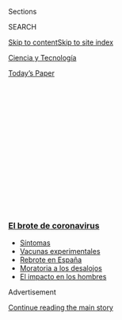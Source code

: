 <div id="app">

<div>

<div>

<div>

<div class="NYTAppHideMasthead css-1q2w90k e1suatyy0">

<div class="section css-ui9rw0 e1suatyy2">

<div class="css-eph4ug er09x8g0">

<div class="css-6n7j50">

</div>

<span class="css-1dv1kvn">Sections</span>

<div class="css-10488qs">

<span class="css-1dv1kvn">SEARCH</span>

</div>

[Skip to content](#site-content)[Skip to site index](#site-index)

</div>

<div id="masthead-section-label" class="css-1wr3we4 eaxe0e00">

[Ciencia y
Tecnología](https://www.nytimes3xbfgragh.onion/es/section/ciencia-y-tecnologia)

</div>

<div class="css-10698na e1huz5gh0">

</div>

</div>

<div id="masthead-bar-one" class="section hasLinks css-15hmgas e1csuq9d3">

<div class="css-uqyvli e1csuq9d0">

</div>

<div class="css-1uqjmks e1csuq9d1">

</div>

<div class="css-9e9ivx">

[](https://myaccount.nytimes3xbfgragh.onion/auth/login?response_type=cookie&client_id=vi)

</div>

<div class="css-1bvtpon e1csuq9d2">

[Today’s
Paper](https://www.nytimes3xbfgragh.onion/section/todayspaper)

</div>

</div>

</div>

</div>

<div data-aria-hidden="false">

<div id="site-content" data-role="main">

<div>

<div class="css-1aor85t" style="opacity:0.000000001;z-index:-1;visibility:hidden">

<div class="css-1hqnpie">

<div class="css-epjblv">

<span class="css-17xtcya">[Ciencia y
Tecnología](/es/section/ciencia-y-tecnologia)</span><span class="css-x15j1o">|</span><span class="css-fwqvlz">Los
dentistas enfrentan una epidemia de dientes rotos. ¿Qué está
pasando?</span>

</div>

<div class="css-k008qs">

<div class="css-1iwv8en">

<span class="css-18z7m18"></span>

<div>

</div>

</div>

<span class="css-1n6z4y">https://nyti.ms/2ZlW1TV</span>

<div class="css-1705lsu">

<div class="css-4xjgmj">

<div class="css-4skfbu" data-role="toolbar" data-aria-label="Social Media Share buttons, Save button, and Comments Panel with current comment count" data-testid="share-tools">

  - 
  - 
  - 
  - 
    
    <div class="css-6n7j50">
    
    </div>

  - 
  - 

</div>

</div>

</div>

</div>

</div>

</div>

<div class="css-13pd83m">

<div class="css-l9svim">

### [<span class="css-pa1jbp"><span class="css-1rxm0ex">El brote de</span><span class="css-1rxm0ex"> coronavirus</span></span>](https://www.nytimes3xbfgragh.onion/es/spotlight/coronavirus?name=styln-coronavirus-es&region=TOP_BANNER&block=storyline_menu_recirc&action=click&pgtype=Article&impression_id=36a4d0b0-f283-11ea-8f04-735a2495ff97&variant=undefined)

  - <span class="css-ousu42">[Síntomas](https://www.nytimes3xbfgragh.onion/es/interactive/2020/08/06/espanol/ciencia-y-tecnologia/tengo-covid-19-sintomas.html?name=styln-coronavirus-es&region=TOP_BANNER&block=storyline_menu_recirc&action=click&pgtype=Article&impression_id=36a4d0b1-f283-11ea-8f04-735a2495ff97&variant=undefined)</span>
  - <span class="css-ousu42">[Vacunas
    experimentales](https://www.nytimes3xbfgragh.onion/es/2020/09/02/espanol/ciencia-y-tecnologia/vacunas-experimentales-coronavirus.html?name=styln-coronavirus-es&region=TOP_BANNER&block=storyline_menu_recirc&action=click&pgtype=Article&impression_id=36a4d0b2-f283-11ea-8f04-735a2495ff97&variant=undefined)</span>
  - <span class="css-ousu42">[Rebrote en
    España](https://www.nytimes3xbfgragh.onion/es/2020/08/31/espanol/mundo/rebrote-espana.html?name=styln-coronavirus-es&region=TOP_BANNER&block=storyline_menu_recirc&action=click&pgtype=Article&impression_id=36a4d0b3-f283-11ea-8f04-735a2495ff97&variant=undefined)</span>
  - <span class="css-ousu42">[Moratoria a los
    desalojos](https://www.nytimes3xbfgragh.onion/es/2020/09/02/espanol/negocios/desalojos-trump.html?name=styln-coronavirus-es&region=TOP_BANNER&block=storyline_menu_recirc&action=click&pgtype=Article&impression_id=36a4d0b4-f283-11ea-8f04-735a2495ff97&variant=undefined)</span>
  - <span class="css-ousu42">[El impacto en los
    hombres](https://www.nytimes3xbfgragh.onion/es/2020/08/26/espanol/ciencia-y-tecnologia/coronavirus-afecta-hombres.html?name=styln-coronavirus-es&region=TOP_BANNER&block=storyline_menu_recirc&action=click&pgtype=Article&impression_id=36a4d0b5-f283-11ea-8f04-735a2495ff97&variant=undefined)</span>

</div>

</div>

<div id="top-wrapper" class="css-1sy8kpn">

<div id="top-slug" class="css-l9onyx">

Advertisement

</div>

[Continue reading the main
story](#after-top)

<div class="ad top-wrapper" style="text-align:center;height:100%;display:block;min-height:250px">

<div id="top" class="place-ad" data-position="top" data-size-key="top">

</div>

</div>

<div id="after-top">

</div>

</div>

<div>

<div id="sponsor-wrapper" class="css-1hyfx7x">

<div id="sponsor-slug" class="css-19vbshk">

Supported by

</div>

[Continue reading the main
story](#after-sponsor)

<div id="sponsor" class="ad sponsor-wrapper" style="text-align:center;height:100%;display:block">

</div>

<div id="after-sponsor">

</div>

</div>

<div class="css-186x18t">

</div>

<div class="css-1vkm6nb ehdk2mb0">

# Los dentistas enfrentan una epidemia de dientes rotos. ¿Qué está pasando?

</div>

A principios de junio retorné a mi consultorio dental y las fracturas de
dientes empezaron a aparecer: al menos una al día, todos los
días.

<div class="css-79elbk" data-testid="photoviewer-wrapper">

<div class="css-z3e15g" data-testid="photoviewer-wrapper-hidden">

</div>

<div class="css-1a48zt4 ehw59r15" data-testid="photoviewer-children">

![<span class="css-cnj6d5 e1z0qqy90" itemprop="copyrightHolder"><span class="css-1ly73wi e1tej78p0">Credit...</span><span><span>Getty
Images</span></span></span>](https://static01.graylady3jvrrxbe.onion/images/2020/09/09/well/well-teeth/well-teeth-articleLarge.jpg?quality=75&auto=webp&disable=upscale)

</div>

</div>

<div class="css-18e8msd">

<div class="css-vp77d3 epjyd6m0">

<div class="css-1baulvz">

Por <span class="css-1baulvz last-byline" itemprop="name">Tammy Chen,
D.D.S.</span>

</div>

</div>

  - 8 de septiembre de
    2020

  - 
    
    <div class="css-4xjgmj">
    
    <div class="css-d8bdto" data-role="toolbar" data-aria-label="Social Media Share buttons, Save button, and Comments Panel with current comment count" data-testid="share-tools">
    
      - 
      - 
      - 
      - 
        
        <div class="css-6n7j50">
        
        </div>
    
      - 
      - 
    
    </div>
    
    </div>

</div>

<div class="css-mdjrty">

[Read in
English](https://www.nytimes3xbfgragh.onion/2020/09/08/well/live/dentists-tooth-teeth-cracks-fractures-coronavirus-stress-grinding.html "Read in English")

</div>

</div>

<div class="section meteredContent css-1r7ky0e" name="articleBody" itemprop="articleBody">

<div class="css-1fanzo5 StoryBodyCompanionColumn">

<div class="css-53u6y8">

[Regístrate para recibir nuestro
boletín](https://www.nytimes3xbfgragh.onion/newsletters/el-times) con
lo mejor de The New York Times.

-----

“¿Cómo está tu clínica dental?”, me preguntó una amiga, con el ceño
fruncido y un gesto de preocupación evidente en su rostro.

Últimamente, he visto mucho esa mirada. Desde el comienzo de la
pandemia, con el confinamiento de la ciudad y las medidas de
distanciamiento social firmemente arraigadas, varios amigos y familiares
han asumido que debo estar al borde del cierre. Pero les hice saber que
estoy más ocupada que nunca.

“¿En serio?”, preguntó. “¿Cómo es posible?”.

“He visto más fracturas de dientes en las últimas seis semanas que en
los últimos seis años”, le expliqué.

Desafortunadamente, no es una exageración.

A mediados de marzo cerré mi consultorio del centro de Manhattan y no
atendí nada que no fuera una emergencia dental, de acuerdo con las
directrices de la Asociación Dental Americana y el mandato del gobierno
estatal. Casi de inmediato, noté un aumento en las llamadas telefónicas:
dolor de mandíbula, sensibilidad dental, dolor en las mejillas y
migrañas. A la mayoría de esos pacientes los traté eficazmente a través
de la telemedicina.

</div>

</div>

<div class="css-1fanzo5 StoryBodyCompanionColumn">

<div class="css-53u6y8">

Pero cuando reabrí mi consulta, a inicios de junio, las fracturas
comenzaron a aparecer: al menos una al día, todos los días que he estado
en el consultorio. En promedio, veo de tres a cuatro; los días malos son
más de seis fracturas.

¿Qué ocurre?

Una respuesta obvia es el estrés. Desde las [pesadillas inducidas por la
COVID](https://www.nytimes3xbfgragh.onion/2020/04/13/style/why-weird-dreams-coronavirus.html)
hasta el
“[doomsurfing](https://www.nytimes3xbfgragh.onion/es/2020/07/22/espanol/negocios/doomscrolling-que-es.html)”
o la
“[coronafobia](https://www.wellandgood.com/coronavirus-anxiety-scale-coronaphobia/)”,
no es un secreto que la ansiedad relacionada con la pandemia ha afectado
nuestra salud mental colectiva. Ese estrés, a su vez, lleva a apretar y
rechinar los dientes, lo que puede dañarlos.

Pero más específicamente, el aumento que estoy viendo en el traumatismo
dental puede ser el resultado de dos factores adicionales.

Primero, un número sin precedentes de estadounidenses comenzaron a
trabajar desde casa, a menudo en cualquier lugar donde puedan improvisar
una estación de trabajo: en el sofá, encaramados en un taburete,
escondidos en una esquina de la barra de la cocina. Las incómodas
posiciones corporales que se producen pueden hacer que [encorven los
hombros hacia
adelante](https://www.nytimes3xbfgragh.onion/2020/09/04/well/live/ergonomics-work-from-home-injuries.html),
curvando la columna vertebral en algo parecido a una C.

Si te preguntas por qué una dentista se preocupa por la ergonomía, la
simple verdad es que los nervios del cuello y los músculos de los
hombros conducen a la articulación temporomandibular, o ATM, que conecta
la mandíbula con el cráneo. Una mala postura durante el día puede
traducirse en un problema de rechinamiento por la noche.

</div>

</div>

<div class="css-1fanzo5 StoryBodyCompanionColumn">

<div class="css-53u6y8">

En segundo lugar, la mayoría no estamos teniendo el sueño reparador que
necesitamos. Desde el comienzo de la pandemia, he escuchado a los
pacientes describir su repentina inquietud e insomnio. Estos son signos
de un sistema nervioso simpático hiperactivo o dominante, que impulsa la
respuesta de “lucha o huída” del cuerpo. Piensa en un gladiador
preparándose para la batalla: cierra los puños, aprieta la mandíbula.
Debido al estrés del coronavirus, el cuerpo se mantiene en un estado de
excitación, listo para la batalla, en vez de descansar y recargarse.
Toda esa tensión va directamente a los dientes.

Entonces, ¿qué podemos hacer?

Te sorprendería saber cuánta gente no se da cuenta de que está apretando
y rechinando. Incluso los pacientes que vienen a la oficina quejándose
de dolor y sensibilidad suelen ser incrédulos cuando se lo señalo. “Oh,
no. No rechino los dientes”, es una frase que escucho una y otra vez, a
pesar de que a menudo los *veo* hacerlo.

La conciencia es clave. ¿Tus dientes se están tocando en este momento?
¿Incluso mientras lees este artículo? Si es así, es una señal segura de
que estás haciendo algún daño, tus dientes no deberían tocarse durante
el día a menos que estés comiendo y masticando la comida activamente. En
cambio, tu mandíbula debería estar activamente relajada, con un poco de
espacio entre los dientes cuando los labios están cerrados. Quédate
atento e intenta evitar rechinar los dientes cuando te sorprendas
haciéndolo.

Si tienes un protector bucal nocturno, guarda oclusal o un retenedor,
dispositivos que mantienen los dientes alineados y evitan el
rechinamiento, intenta colocártelos durante el día. Estos aparatos
proporcionan una barrera física, al absorber y dispersar la presión.
Como a menudo les digo a mis pacientes, prefiero que se rompa un
protector bucal nocturno que un diente. Tu dentista puede hacer un
protector bucal a la medida para asegurar un ajuste adecuado.

Y como muchos seguiremos trabajando desde casa durante meses, es
imperativo establecer un puesto de trabajo adecuado. Lo ideal es que, al
sentarse, los hombros estén alineados con las caderas y las orejas con
los hombros. Las pantallas de las computadoras deben estar a la altura
de los ojos; apoya tu monitor o portátil en una caja o una pila de
libros si no tienes una silla o escritorio ajustable.

Considera, también, que en nuestras nuevas oficinas en casa no es raro
salir de la cama, encontrar un sofá y luego sentarse durante nueve horas
al día. Intenta ponerte de pie, cuando sea posible, e incorporar más
movimiento. Utiliza cada descanso para ir al baño, o cada llamada
telefónica, como una oportunidad de dar más pasos, sin importar lo
pequeña que sea tu casa o apartamento.

Al final del día de trabajo, aconsejo a mis pacientes que —disculpen el
término médico tan técnico— “se meneen como un pez”. Acuéstate boca
arriba, con los brazos extendidos por encima de la cabeza, y mueve
suavemente los brazos, hombros, caderas y pies de un lado a otro. El
objetivo es descomprimir y alargar la columna vertebral, así como
liberar y aliviar parte de esa tensión y presión.

</div>

</div>

<div class="css-1fanzo5 StoryBodyCompanionColumn">

<div class="css-53u6y8">

Si tienes una bañera, considera tomar un baño de sales de Epson de 20
minutos por la noche. Concéntrate en respirar por la nariz y relajarte,
en vez de pensar en el trabajo, revisar los correos electrónicos o
contemplar el horario de regreso a clases de tus hijos (sé que esto es
más fácil decirlo que hacerlo).

Luego, justo antes de acostarte, tómate cinco minutos para tranquilizar
tu mente. Cierra los ojos, aspira la lengua hasta el paladar e inhala y
exhala por la nariz, inhala y exhala. Es una solución nada tecnológica,
pero la respiración profunda es una de las formas más efectivas de
estimular el nervio vago, que controla el sistema nervioso parasimpático
del cuerpo. Como contrapartida a la respuesta de lucha o huida, el
sistema nervioso parasimpático activa el mecanismo de “descanso y
digestión” del cuerpo: disminuye el ritmo cardíaco, baja la presión
sanguínea, permite un sueño más tranquilo y reparador. Cuando más
relajado esté el cuerpo, más probable es que te despiertes con menos
tensión en la mandíbula. Eso significa rechinar menos por la noche.

Los dientes son naturalmente frágiles, y todos tienen pequeñas fisuras
en sus dientes por masticar, rechinar y el uso diario. Pueden soportar
solo un trauma antes de romperse. Piensa en una pared que tiene una
pequeña grieta en forma de araña que, con el tiempo, puede hacerse cada
vez más grande hasta que se convierte en un agujero enorme. Queremos
evitar cualquier estrés adicional por rechinamiento que podría causar
que estas grietas microscópicas se conviertan en grietas más grandes y,
en última instancia, en un fallo catastrófico que requiera un
tratamiento de conducto, una corona u otro tratamiento dental
importante.

Si aún no lo has hecho, agenda una cita con tu dentista. Mantente al día
con tu programa de evaluación y limpieza de cada semestre.

Y si no haces nada más, consigue un protector bucal nocturno.

Tammy Chen es prostodoncista y propietaria de [Central Park Dental
Aesthetics](https://www.cpdanyc.com/) en el centro de Manhattan.

</div>

</div>

<div>

</div>

</div>

<div>

</div>

<div>

</div>

<div>

</div>

<div>

<div id="bottom-wrapper" class="css-1ede5it">

<div id="bottom-slug" class="css-l9onyx">

Advertisement

</div>

[Continue reading the main
story](#after-bottom)

<div id="bottom" class="ad bottom-wrapper" style="text-align:center;height:100%;display:block;min-height:90px">

</div>

<div id="after-bottom">

</div>

</div>

</div>

</div>

</div>

## Site Index

<div>

</div>

## Site Information Navigation

  - [© <span>2020</span> <span>The New York Times
    Company</span>](https://help.nytimes3xbfgragh.onion/hc/en-us/articles/115014792127-Copyright-notice)

<!-- end list -->

  - [NYTCo](https://www.nytco.com/)
  - [Contact
    Us](https://help.nytimes3xbfgragh.onion/hc/en-us/articles/115015385887-Contact-Us)
  - [Work with us](https://www.nytco.com/careers/)
  - [Advertise](https://nytmediakit.com/)
  - [T Brand Studio](http://www.tbrandstudio.com/)
  - [Your Ad
    Choices](https://www.nytimes3xbfgragh.onion/privacy/cookie-policy#how-do-i-manage-trackers)
  - [Privacy](https://www.nytimes3xbfgragh.onion/privacy)
  - [Terms of
    Service](https://help.nytimes3xbfgragh.onion/hc/en-us/articles/115014893428-Terms-of-service)
  - [Terms of
    Sale](https://help.nytimes3xbfgragh.onion/hc/en-us/articles/115014893968-Terms-of-sale)
  - [Site
    Map](https://spiderbites.nytimes3xbfgragh.onion)
  - [Help](https://help.nytimes3xbfgragh.onion/hc/en-us)
  - [Subscriptions](https://www.nytimes3xbfgragh.onion/subscription?campaignId=37WXW)

</div>

</div>

</div>

</div>
